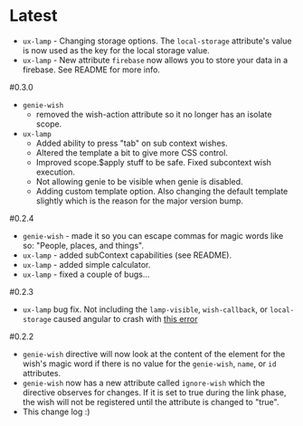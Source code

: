 # Latest

 - `ux-lamp` - Changing storage options. The `local-storage` attribute's value is now used as the key for the local storage value.
 - `ux-lamp` - New attribute `firebase` now allows you to store your data in a firebase. See README for more info.

#0.3.0

 - `genie-wish`
   - removed the wish-action attribute so it no longer has an isolate scope.
 - `ux-lamp`
   - Added ability to press "tab" on sub context wishes.
   - Altered the template a bit to give more CSS control.
   - Improved scope.$apply stuff to be safe. Fixed subcontext wish execution.
   - Not allowing genie to be visible when genie is disabled.
   - Adding custom template option. Also changing the default template slightly which is the reason for the major version bump.

#0.2.4

 - `genie-wish` - made it so you can escape commas for magic words like so: "People\, places\, and things".
 - `ux-lamp` - added subContext capabilities (see README).
 - `ux-lamp` - added simple calculator.
 - `ux-lamp` - fixed a couple of bugs...

#0.2.3

 - `ux-lamp` bug fix. Not including the `lamp-visible`, `wish-callback`,
 or `local-storage` caused angular to crash with [this error](http://docs.angularjs.org/error/$compile:nonassign?p0=undefined&p1=uxLamp)

#0.2.2

 - `genie-wish` directive will now look at the content of the element
 for the wish's magic word if there is no value for the `genie-wish`,
 `name`, or `id` attributes.
 - `genie-wish` now has a new attribute called `ignore-wish` which
 the directive observes for changes. If it is set to true during the
 link phase, the wish will not be registered until the attribute is
 changed to "true".
 - This change log :)